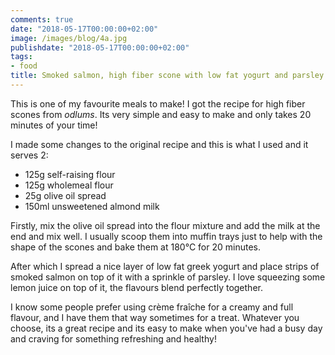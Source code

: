 ```yaml
---
comments: true
date: "2018-05-17T00:00:00+02:00"
image: /images/blog/4a.jpg
publishdate: "2018-05-17T00:00:00+02:00"
tags:
- food
title: Smoked salmon, high fiber scone with low fat yogurt and parsley
---
```


This is one of my favourite meals to make! I got the recipe for high fiber scones from *odlums*. Its very simple and easy to make and only takes 20 minutes of your time! 

I made some changes to the original recipe and this is what I used and it serves 2:
- 125g self-raising flour
- 125g wholemeal flour 
- 25g olive oil spread
- 150ml unsweetened almond milk 

Firstly, mix the olive oil spread into the flour mixture and add the milk at the end and mix well. I usually scoop them into muffin trays just to help with the shape of the scones and bake them at 180°C for 20 minutes. 

After which I spread a nice layer of low fat greek yogurt and place strips of smoked salmon on top of it with a sprinkle of parsley. I love squeezing some lemon juice on top of it, the flavours blend perfectly together. 

I know some people prefer using crème fraîche for a creamy and full flavour, and I have them that way sometimes for a treat. Whatever you choose, its a great recipe and its easy to make when you've had a busy day and craving for something refreshing and healthy! 

